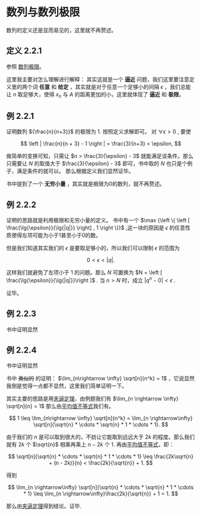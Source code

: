 # 数列与数列极限

数列的定义还是显而易见的，这里就不再赘述。

## 定义 2.2.1

参照 [数列极限](../../../知识库/数列极限.md)。

这里我主要对怎么理解进行解释：
其实这就是一个 **逼近** 问题，我们这里要注意定义里的两个词 **任意** 和 **给定** ，其实就是对于任意一个足够小的间隔 $\epsilon$ ，我们总能让 $n$ 取足够大，使得 $x_n$ 与 $A$ 的距离更加的小，这里就体现了 **逼近** 和 **极限**。

## 例 2.2.1

证明数列 ${\frac{n}{n+3}}$ 的极限为 $1$. 按照定义求解即可。
对 $\forall \epsilon > 0$ , 要使

$$
\left | \frac{n}{n + 3} - 1 \right | = \frac{3}{n+3} < \epsilon,
$$

做简单的变换可知，只需让 $n > \frac{3}{\epsilon} - 3$ 就能满足该条件。那么只需要让 $N$ 的取值大于 $\frac{3}{\epsilon} - 3$ 即可，书中取的 $N$ 也只是个例子，满足条件的就可以。
那么根据定义我们显然证毕。

书中提到了一个 **无穷小量** ，其实就是极限为0的数列，就不再赘述。

## 例 2.2.2

证明的思路就是利用极限和无穷小量的定义。
书中有一个 $\max {\left \{ \left [ \frac{\lg{\epsilon}}{\lg{|q|}} \right] , 1 \right \}}$ ,这一块的原因是 $\epsilon$ 的任意性质使得左项可能为小于1甚至小于0的数。

但是我们知道其实我们的 $\epsilon$ 是要取足够小的，所以我们可以限制 $\epsilon$ 的范围为

$$
0 < \epsilon < |q|.
$$

这样我们就避免了左项小于 $1$ 的问题。那么 $N$ 可置换为 $N = \left [ \frac{\lg{\epsilon}}{\lg{|q|}}\right ]$ . 当 $n > N$ 时，成立 $|q^n - 0| < \epsilon$ .

证毕。

## 例 2.2.3

书中证明显然

## 例 2.2.4

书中证明显然

书中 ~~类似的~~ 的证明： $\lim_{n\rightarrow \infty} \sqrt[n]{n^k} = 1$ ，它说显然我倒是觉得一点都不显然，这里我们简单证明一下。

其实主要的思路是用[夹逼定理](../../../知识库/夹逼定理.md)，由例题我们有 $\lim_{n \rightarrow \infty} \sqrt[n]{n} = 1$ 那么由[平均值不等式](../../../知识库/均值不等式.md)我们有。

$$
1 \leq \lim_{n\rightarrow \infty} \sqrt[n]{n^k} = \lim_{n \rightarrow\infty} \sqrt[n]{\sqrt{n} * \cdots * \sqrt{n} * 1 * \cdots * 1}.
$$

由于我们的 $n$ 是可以取到很大的，不妨让它能取到远远大于 $2k$ 的程度。那么我们就有 $2k$ 个 $\sqrt{n}$ 相乘再乘上 $n - 2k$ 个 $1$.
再由[平均值不等式](../../../知识库/均值不等式.md)，即：

$$
\sqrt[n]{\sqrt{n} * \cdots * \sqrt{n} * 1 * \cdots * 1} \leq \frac{2k\sqrt{n} + (n - 2k)}{n} < \frac{2k}{\sqrt{n}} + 1.
$$

得到

$$
\lim_{n \rightarrow\infty} \sqrt[n]{\sqrt{n} * \cdots * \sqrt{n} * 1 * \cdots * 1} \leq \lim_{n \rightarrow\infty}\frac{2k}{\sqrt{n}} + 1 = 1.
$$

那么由[夹逼定理](../../../知识库/夹逼定理.md)得到结论。证毕.
